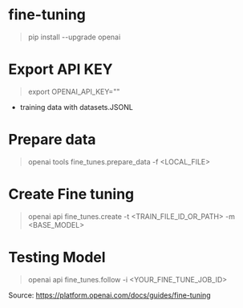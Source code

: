 # fine-tuning

> pip install --upgrade openai

# Export API KEY
> export OPENAI_API_KEY=""

- training data with datasets.JSONL

# Prepare data
> openai tools fine_tunes.prepare_data -f <LOCAL_FILE>
# Create Fine tuning
> openai api fine_tunes.create -t <TRAIN_FILE_ID_OR_PATH> -m <BASE_MODEL>
# Testing Model
> openai api fine_tunes.follow -i <YOUR_FINE_TUNE_JOB_ID>

Source: https://platform.openai.com/docs/guides/fine-tuning
